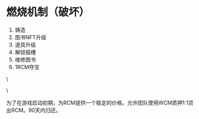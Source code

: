 # 燃烧机制（破坏）

1. 铸造
2. 图书NFT升级
3. 道具升级
4. 解锁插槽
5. 维修图书
6. 1RCM夺宝

\


\


为了在游戏启动初期，为RCM提供一个稳定的价格。允许团队使用WCM质押1:1贷出RCM。90天内归还。
